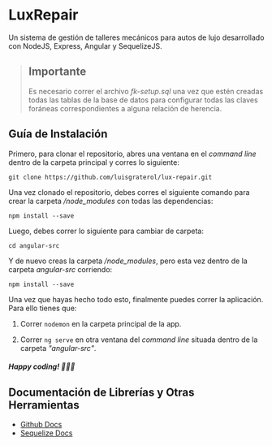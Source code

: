 # LuxRepair
Un sistema de gestión de talleres mecánicos para autos de lujo desarrollado con NodeJS, Express, Angular y SequelizeJS.

> ## Importante
> Es necesario correr el archivo *fk-setup.sql* una vez que estén creadas todas las tablas de la base de datos para configurar todas las claves foráneas correspondientes a alguna relación de herencia.

## Guía de Instalación
Primero, para clonar el repositorio, abres una ventana en el *command line* dentro de la carpeta principal y corres lo siguiente:
```
git clone https://github.com/luisgraterol/lux-repair.git
```
Una vez clonado el repositorio, debes corres el siguiente comando para crear la carpeta */node_modules* con todas las dependencias:
```
npm install --save
```
Luego, debes correr lo siguiente para cambiar de carpeta:
```
cd angular-src
```
Y de nuevo creas la carpeta */node_modules*, pero esta vez dentro de la carpeta *angular-src* corriendo:
```
npm install --save
```

Una vez que hayas hecho todo esto, finalmente puedes correr la aplicación. Para ello tienes que:
1. Correr ```nodemon``` en la carpeta principal de la app.

2. Correr ```ng serve``` en otra ventana del *command line* situada dentro de la carpeta *"angular-src"*.

##### Happy coding! 👨🏽‍💻

## Documentación de Librerías y Otras Herramientas
* [Github Docs](https://guides.github.com)
* [Sequelize Docs](http://docs.sequelizejs.com)
